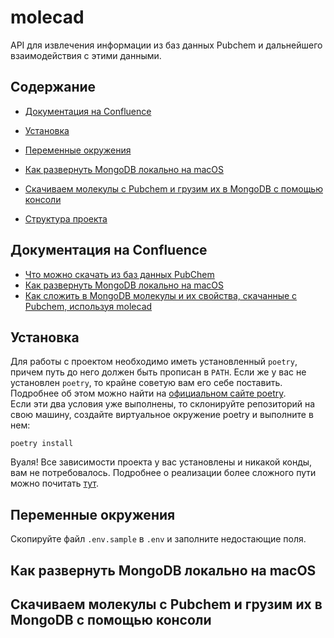 # molecad

API для извлечения информации из баз данных Pubchem и дальнейшего взаимодействия с этими данными.

## Содержание

* [Документация на Confluence](#документация-на-confluence)
* [Установка](#установка)
* [Переменные окружения](#переменные-окружения)
* [Как развернуть MongoDB локально на macOS](#как-развернуть-mongodb-локально-на-macos)  
* [Скачиваем молекулы с Pubchem и грузим их в MongoDB с помощью консоли](#скачиваем-молекулы-с-pubchem-и-грузим-их-в-mongodb-с-помощью-консоли)  

  
  
* [Структура проекта](#структура-проекта)

## Документация на Confluence
* [Что можно скачать из баз данных PubChem](https://confluence.biocad.ru/x/DwpQCw)
* [Как развернуть MongoDB локально на macOS](https://confluence.biocad.ru/x/3BhQCw)
* [Как сложить в MongoDB молекулы и их свойства, скачанные с Pubchem, используя molecad](https://confluence.biocad.ru/x/_ixQCw)

## Установка

Для работы с проектом необходимо иметь установленный `poetry`, причем путь до него должен быть прописан в `PATH`. Если же у вас не установлен `poetry`, то крайне советую вам его себе поставить. Подробнее об этом можно найти на [официальном сайте poetry](https://python-poetry.org/docs/).  
Если эти два условия уже выполнены, то склонируйте репозиторий на свою машину, создайте виртуальное окружение poetry и выполните в нем:
```console
poetry install
```
Вуаля! Все зависимости проекта у вас установлены и никакой конды, вам не потребовалось. 
Подробнее о реализации более сложного пути можно почитать [тут](https://confluence.biocad.ru/x/vi1QCw).

## Переменные окружения

Скопируйте файл `.env.sample` в `.env` и заполните недостающие поля. 

## Как развернуть MongoDB локально на macOS

## Скачиваем молекулы с Pubchem и грузим их в MongoDB с помощью консоли